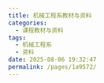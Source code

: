 ```yaml
---
title: 机械工程系教材与资料
categories: 
  - 课程教材与资料
tags: 
  - 机械工程系
  - 资料
date: 2025-08-06 19:32:47
permalink: /pages/1a9572/
---
```

